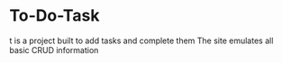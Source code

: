 # To-Do-Task
t is a project built to add tasks and complete them The site emulates all basic CRUD information
